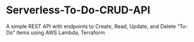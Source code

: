 # Serverless-To-Do-CRUD-API
A simple REST API with endpoints to Create, Read, Update, and Delete “To-Do” items using AWS Lambda, Terraform
